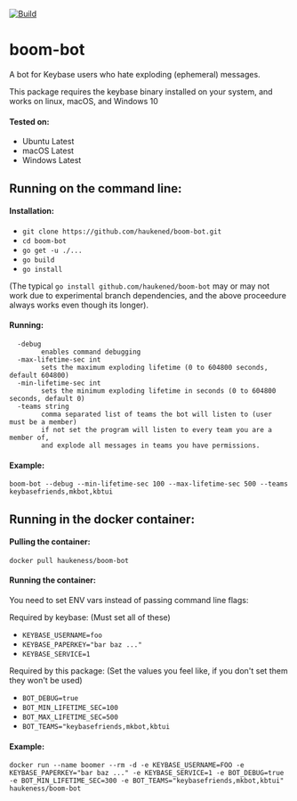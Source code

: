 [![Build](https://github.com/haukened/boom-bot/workflows/Build/badge.svg)](https://github.com/haukened/boom-bot/actions?query=workflow%3ABuild)
# boom-bot
A bot for Keybase users who hate exploding (ephemeral) messages.

This package requires the keybase binary installed on your system, and works on linux, macOS, and Windows 10

#### Tested on:
 - Ubuntu Latest
 - macOS Latest
 - Windows Latest

## Running on the command line:
#### Installation:
 - `git clone https://github.com/haukened/boom-bot.git`
 - `cd boom-bot`
 - `go get -u ./...`
 - `go build`
 - `go install`
 
(The typical `go install github.com/haukened/boom-bot` may or may not work due to experimental branch dependencies, and the above proceedure always works even though its longer).
#### Running:
```
  -debug
        enables command debugging
  -max-lifetime-sec int
        sets the maximum exploding lifetime (0 to 604800 seconds, default 604800)
  -min-lifetime-sec int
        sets the minimum exploding lifetime in seconds (0 to 604800 seconds, default 0)
  -teams string
        comma separated list of teams the bot will listen to (user must be a member)
        if not set the program will listen to every team you are a member of,
        and explode all messages in teams you have permissions.
```

#### Example: 
`boom-bot --debug --min-lifetime-sec 100 --max-lifetime-sec 500 --teams keybasefriends,mkbot,kbtui`

## Running in the docker container:
#### Pulling the container:

`docker pull haukeness/boom-bot`

#### Running the container:
You need to set ENV vars instead of passing command line flags:

Required by keybase: (Must set all of these)
 - `KEYBASE_USERNAME=foo`
 - `KEYBASE_PAPERKEY="bar baz ..."`
 - `KEYBASE_SERVICE=1`
 
Required by this package: (Set the values you feel like, if you don't set them they won't be used)
 - `BOT_DEBUG=true`
 - `BOT_MIN_LIFETIME_SEC=100`
 - `BOT_MAX_LIFETIME_SEC=500`
 - `BOT_TEAMS="keybasefriends,mkbot,kbtui`

#### Example:
`docker run --name boomer --rm -d -e KEYBASE_USERNAME=FOO -e KEYBASE_PAPERKEY="bar baz ..." -e KEYBASE_SERVICE=1 -e BOT_DEBUG=true -e BOT_MIN_LIFETIME_SEC=300 -e BOT_TEAMS="keybasefriends,mkbot,kbtui" haukeness/boom-bot`
